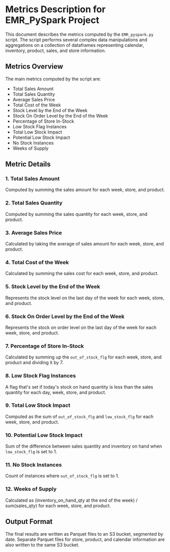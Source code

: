 # Metrics Description for EMR_PySpark Project

This document describes the metrics computed by the `EMR_pyspark.py` script. The script performs several complex data manipulations and aggregations on a collection of dataframes representing calendar, inventory, product, sales, and store information.

## Metrics Overview

The main metrics computed by the script are:

- Total Sales Amount
- Total Sales Quantity
- Average Sales Price
- Total Cost of the Week
- Stock Level by the End of the Week
- Stock On Order Level by the End of the Week
- Percentage of Store In-Stock
- Low Stock Flag Instances
- Total Low Stock Impact
- Potential Low Stock Impact
- No Stock Instances
- Weeks of Supply

## Metric Details

### 1. Total Sales Amount
Computed by summing the sales amount for each week, store, and product.

### 2. Total Sales Quantity
Computed by summing the sales quantity for each week, store, and product.

### 3. Average Sales Price
Calculated by taking the average of sales amount for each week, store, and product.

### 4. Total Cost of the Week
Calculated by summing the sales cost for each week, store, and product.

### 5. Stock Level by the End of the Week
Represents the stock level on the last day of the week for each week, store, and product.

### 6. Stock On Order Level by the End of the Week
Represents the stock on order level on the last day of the week for each week, store, and product.

### 7. Percentage of Store In-Stock
Calculated by summing up the `out_of_stock_flg` for each week, store, and product and dividing it by 7.

### 8. Low Stock Flag Instances
A flag that's set if today's stock on hand quantity is less than the sales quantity for each day, week, store, and product.

### 9. Total Low Stock Impact
Computed as the sum of `out_of_stock_flg` and `low_stock_flg` for each week, store, and product.

### 10. Potential Low Stock Impact
Sum of the difference between sales quantity and inventory on hand when `low_stock_flg` is set to 1.

### 11. No Stock Instances
Count of instances where `out_of_stock_flg` is set to 1.

### 12. Weeks of Supply
Calculated as (inventory_on_hand_qty at the end of the week) / sum(sales_qty) for each week, store, and product.

## Output Format

The final results are written as Parquet files to an S3 bucket, segmented by date. Separate Parquet files for store, product, and calendar information are also written to the same S3 bucket.

